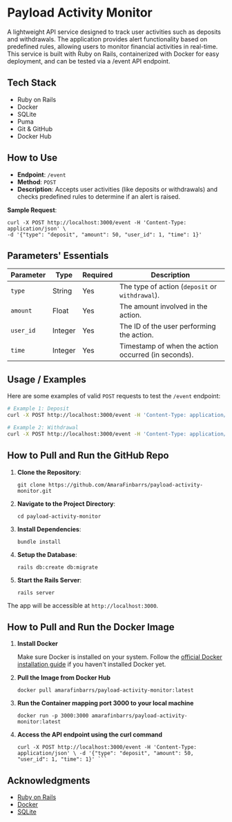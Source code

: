 # Payload Activity Monitor
A lightweight API service designed to track user activities such as deposits and withdrawals. The application provides alert functionality based on predefined rules, allowing users to monitor financial activities in real-time. This service is built with Ruby on Rails, containerized with Docker for easy deployment, and can be tested via a /event API endpoint.

## Tech Stack
- Ruby on Rails
- Docker
- SQLite
- Puma
- Git & GitHub
- Docker Hub

## How to Use
- **Endpoint**: `/event`
- **Method**: `POST`
- **Description**: Accepts user activities (like deposits or withdrawals) and checks predefined rules to determine if an alert is raised.

**Sample Request**:
```
curl -X POST http://localhost:3000/event -H 'Content-Type: application/json' \
-d '{"type": "deposit", "amount": 50, "user_id": 1, "time": 1}'
```

## Parameters' Essentials

| Parameter | Type    | Required | Description                                       |
|-----------|---------|----------|---------------------------------------------------|
| `type`    | String  | Yes      | The type of action (`deposit` or `withdrawal`).   |
| `amount`  | Float   | Yes      | The amount involved in the action.                |
| `user_id` | Integer | Yes      | The ID of the user performing the action.         |
| `time`    | Integer | Yes      | Timestamp of when the action occurred (in seconds). |

## Usage / Examples
Here are some examples of valid `POST` requests to test the `/event` endpoint:

```bash
# Example 1: Deposit
curl -X POST http://localhost:3000/event -H 'Content-Type: application/json' \ -d '{"type": "deposit", "amount": 100, "user_id": 1, "time": 1618304476}'

# Example 2: Withdrawal
curl -X POST http://localhost:3000/event -H 'Content-Type: application/json' \ -d '{"type": "withdrawal", "amount": 200, "user_id": 2, "time": 1618304480}'
```

## How to Pull and Run the GitHub Repo
1. **Clone the Repository**:
   ```
   git clone https://github.com/AmaraFinbarrs/payload-activity-monitor.git
   ```
2. **Navigate to the Project Directory**:
   ```
   cd payload-activity-monitor
   ```
3. **Install Dependencies**:
   ```
   bundle install
   ```
2. **Setup the Database**:
   ```
   rails db:create db:migrate
   ```
3. **Start the Rails Server**:
   ```
   rails server
   ```
The app will be accessible at `http://localhost:3000`.

## How to Pull and Run the Docker Image
1. **Install Docker**

   Make sure Docker is installed on your system. Follow the [official Docker installation guide](https://docs.docker.com/get-docker/) if you haven't installed Docker yet.

2. **Pull the Image from Docker Hub**
   ```
   docker pull amarafinbarrs/payload-activity-monitor:latest
   ```
3. **Run the Container mapping port 3000 to your local machine**
   ```
   docker run -p 3000:3000 amarafinbarrs/payload-activity-monitor:latest
   ```

4. **Access the API endpoint using the curl command**
   ```
   curl -X POST http://localhost:3000/event -H 'Content-Type: application/json' \ -d '{"type": "deposit", "amount": 50, "user_id": 1, "time": 1}' ```
   
## Acknowledgments
- [Ruby on Rails](https://rubyonrails.org/)
- [Docker](https://www.docker.com/)
- [SQLite](https://www.sqlite.org/index.html)


